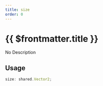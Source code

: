 ```yaml
---
title: size
order: 0
---
```


# {{ $frontmatter.title }}

No Description

## Usage

```ts
size: shared.Vector2;
```
